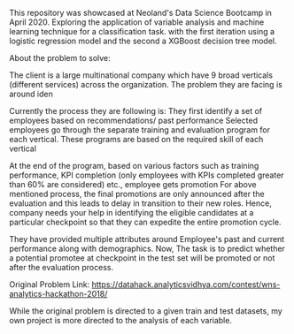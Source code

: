 This repository was showcased at Neoland's Data Science Bootcamp in April 2020. Exploring the application of variable analysis and machine learning technique for a classification task. with the first iteration using a logistic regression model and the second a XGBoost decision tree model.

About the problem to solve:

The client is a large multinational company which have 9 broad verticals (different services) across the organization. The problem they are facing is around iden

Currently the process they are following is: They first identify a set of employees based on recommendations/ past performance Selected employees go through the separate training and evaluation program for each vertical. These programs are based on the required skill of each vertical

At the end of the program, based on various factors such as training performance, KPI completion (only employees with KPIs completed greater than 60% are considered) etc., employee gets promotion For above mentioned process, the final promotions are only announced after the evaluation and this leads to delay in transition to their new roles. Hence, company needs your help in identifying the eligible candidates at a particular checkpoint so that they can expedite the entire promotion cycle.

They have provided multiple attributes around Employee's past and current performance along with demographics. Now, The task is to predict whether a potential promotee at checkpoint in the test set will be promoted or not after the evaluation process.

Original Problem Link: https://datahack.analyticsvidhya.com/contest/wns-analytics-hackathon-2018/

While the original problem is directed to a given train and test datasets, my own project is more directed to the analysis of each variable.
